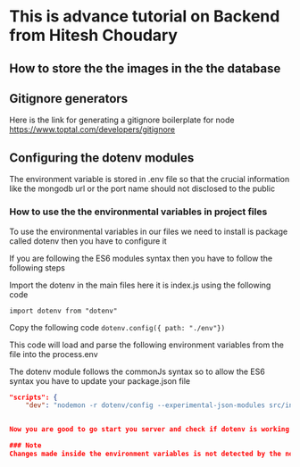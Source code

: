 # This is advance tutorial on Backend from Hitesh Choudary

## How to store the the images in the the database

## Gitignore generators

Here is the link for generating a gitignore boilerplate for node https://www.toptal.com/developers/gitignore

## Configuring the dotenv modules

The environment variable is stored in .env file so that the crucial information like the mongodb url or the port name should not disclosed to the public

### How to use the the environmental variables in project files

To use the environmental variables in our files we need to install is package called dotenv then you have to configure it

If you are following the ES6 modules syntax then you have to follow the following steps

Import the dotenv in the main files here it is index.js
using the following code

`import dotenv from "dotenv"`

Copy the following code
`dotenv.config({ path: "./env"})`

This code will load and parse the following environment variables from the file into the process.env

The dotenv module follows the commonJs syntax so to allow the ES6 syntax you have to update your package.json file

```json
"scripts": {
    "dev": "nodemon -r dotenv/config --experimental-json-modules src/index.js"}`


Now you are good to go start you server and check if dotenv is working

### Note
Changes made inside the environment variables is not detected by the nodemon until we restart it again





```
